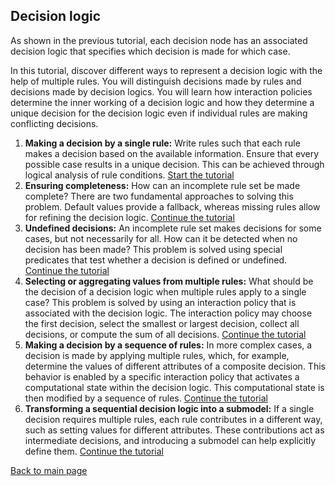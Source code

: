 ## Decision logic
As shown in the previous tutorial, each decision node has an associated decision logic that specifies which decision is made for which case.

In this tutorial, discover different ways to represent a decision logic with the help of multiple rules. You will distinguish decisions made by rules and decisions made by decision logics. You will learn how interaction policies determine the inner working of a decision logic and how they determine a unique decision for the decision logic even if individual rules are making conflicting decisions.

1. **Making a decision by a single rule:** Write rules such that each rule makes a decision based on the available information. Ensure that every possible case results in a unique decision. This can be achieved through logical analysis of rule conditions. [Start the tutorial](step1/description.md)
2.  **Ensuring completeness:** How can an incomplete rule set be made complete? There are two fundamental approaches to solving this problem. Default values provide a fallback, whereas missing rules allow for refining the decision logic. [Continue the tutorial](step1/quiz/quiz.md)
3. **Undefined decisions:** An incomplete rule set makes decisions for some cases, but not necessarily for all. How can it be detected when no decision has been made? This problem is solved using special predicates that test whether a decision is defined or undefined. [Continue the tutorial](step2/quiz/quiz.md)
4. **Selecting or aggregating values from multiple rules:** What should be the decision of a decision logic when multiple rules apply to a single case? This problem is solved by using an interaction policy that is associated with the decision logic. The interaction policy may choose the first decision, select the smallest or largest decision, collect all decisions, or compute the sum of all decisions. [Continue the tutorial](step3/quiz/quiz.md)
5. **Making a decision by a sequence of rules:** In more complex cases, a decision is made by applying multiple rules, which, for example, determine the values of different attributes of a composite decision. This behavior is enabled by a specific interaction policy that activates a computational state within the decision logic. This computational state is then modified by a sequence of rules. [Continue the tutorial](step4/quiz/quiz.md)
6. **Transforming a sequential decision logic into a submodel:** If a single decision requires multiple rules, each rule contributes in a different way, such as setting values for different attributes. These contributions act as intermediate decisions, and introducing a submodel can help explicitly define them. [Continue the tutorial](step5/quiz/quiz.md)

[Back to main page](./..)
